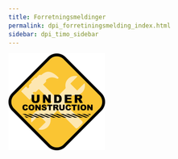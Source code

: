 ```yaml
---
title: Forretningsmeldinger
permalink: dpi_forretiningsmelding_index.html
sidebar: dpi_timo_sidebar
---
```


![](/images/dpi/underarbeide.png)
